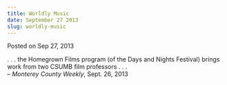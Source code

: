 ```yaml
---
title: Worldly Music
date: September 27 2013
slug: worldly-music
---
```


 



<span class="date">Posted on Sep 27, 2013    </span>
<p>. . . the Homegrown Films program (of the Days and Nights
Festival) brings work from two CSUMB film professors . .
.&#xA0;<br>
&#x2013; <em>Monterey County Weekly</em>, Sept. 26, 2013</br></p>





 
